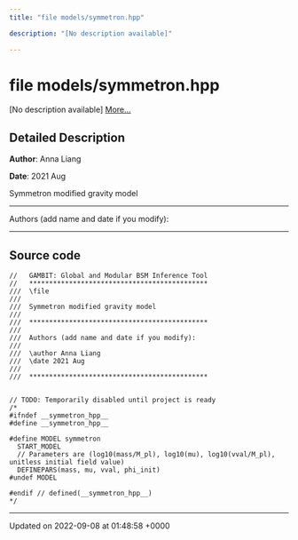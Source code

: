 ```yaml
---
title: "file models/symmetron.hpp"

description: "[No description available]"

---
```


# file models/symmetron.hpp

[No description available] [More...](#detailed-description)

## Detailed Description


**Author**: Anna Liang 

**Date**: 2021 Aug

Symmetron modified gravity model



------------------

Authors (add name and date if you modify):



------------------




## Source code

```
//   GAMBIT: Global and Modular BSM Inference Tool
//   *********************************************
///  \file
///
///  Symmetron modified gravity model
///
///  *********************************************
///
///  Authors (add name and date if you modify):
///
///  \author Anna Liang
///  \date 2021 Aug
///
///  *********************************************


// TODO: Temporarily disabled until project is ready
/*
#ifndef __symmetron_hpp__
#define __symmetron_hpp__

#define MODEL symmetron
  START_MODEL
  // Parameters are (log10(mass/M_pl), log10(mu), log10(vval/M_pl), unitless initial field value)
  DEFINEPARS(mass, mu, vval, phi_init)
#undef MODEL

#endif // defined(__symmetron_hpp__)
*/
```


-------------------------------

Updated on 2022-09-08 at 01:48:58 +0000
